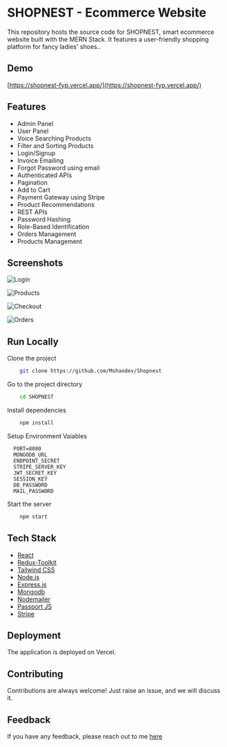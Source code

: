 # SHOPNEST - Ecommerce Website

This repository hosts the source code for SHOPNEST, smart ecommerce website built with the MERN Stack. It features a user-friendly shopping platform for fancy ladies' shoes..

## Demo

[https://shopnest-fyp.vercel.app/](https://shopnest-fyp.vercel.app/)

## Features

- Admin Panel
- User Panel
- Voice Searching Products
- Filter and Sorting Products
- Login/Signup
- Invoice Emailing
- Forgot Password using email
- Authenticated APIs
- Pagination
- Add to Cart
- Payment Gateway using Stripe
- Product Recommendations
- REST APIs
- Password Hashing
- Role-Based Identification
- Orders Management
- Products Management

## Screenshots

![Login](https://i.ibb.co/ZLKjHDn/shopnest-login.png)

![Products](https://i.ibb.co/FYS1yL3/shopnest.png)

![Checkout](https://i.ibb.co/4KfbPjp/shopnest-checkout.png)

![Orders](https://i.ibb.co/mHdFWX2/shopnest-orders.png)

## Run Locally

Clone the project

```bash
    git clone https://github.com/Mshandev/Shopnest
```
Go to the project directory

```bash
    cd SHOPNEST
```
Install dependencies

```bash
    npm install
```
Setup Environment Vaiables

```Make .env file and store environment Variables
  PORT=8080
  MONGODB_URL
  ENDPOINT_SECRET
  STRIPE_SERVER_KEY
  JWT_SECRET_KEY
  SESSION_KEY
  DB_PASSWORD
  MAIL_PASSWORD
 ``` 
Start the server

```bash
    npm start
```
## Tech Stack
* [React](https://reactjs.org/)
* [Redux-Toolkit](https://redux-toolkit.js.org/)
* [Tailwind CSS](https://tailwindcss.com/)
* [Node.js](https://nodejs.org/en)
* [Express.js](https://expressjs.com/)
* [Mongodb](https://www.mongodb.com/)
* [Nodemailer](https://nodemailer.com/)
* [Passport JS](https://www.passportjs.org/)
* [Stripe](https://stripe.com/)

## Deployment

The application is deployed on Vercel.

## Contributing

Contributions are always welcome!
Just raise an issue, and we will discuss it.

## Feedback

If you have any feedback, please reach out to me [here](https://www.linkedin.com/in/muhammad-shan-full-stack-developer/)
